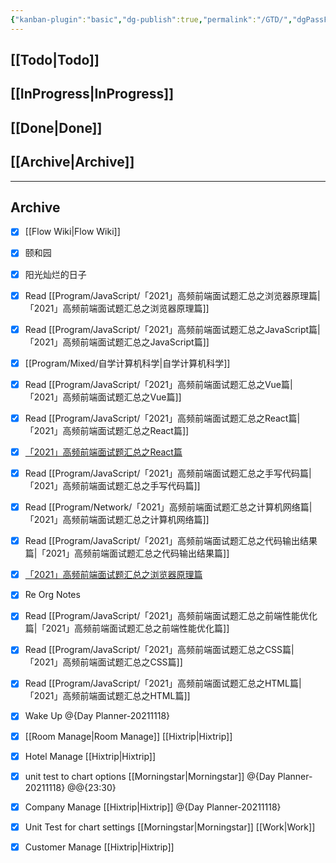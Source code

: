 ```yaml
---
{"kanban-plugin":"basic","dg-publish":true,"permalink":"/GTD/","dgPassFrontmatter":true}
---
```



## [[Todo\|Todo]]



## [[InProgress\|InProgress]]



## [[Done\|Done]]



## [[Archive\|Archive]]



***

## Archive

- [x] [[Flow Wiki\|Flow Wiki]]
- [x] 颐和园
- [x] 阳光灿烂的日子
- [x] Read [[Program/JavaScript/「2021」高频前端面试题汇总之浏览器原理篇\|「2021」高频前端面试题汇总之浏览器原理篇]]
- [x] Read [[Program/JavaScript/「2021」高频前端面试题汇总之JavaScript篇\|「2021」高频前端面试题汇总之JavaScript篇]]
- [x] [[Program/Mixed/自学计算机科学\|自学计算机科学]]
- [x] Read [[Program/JavaScript/「2021」高频前端面试题汇总之Vue篇\|「2021」高频前端面试题汇总之Vue篇]]
- [x] Read [[Program/JavaScript/「2021」高频前端面试题汇总之React篇\|「2021」高频前端面试题汇总之React篇]]
- [x] [「2021」高频前端面试题汇总之React篇](「2021」高频前端面试题汇总之React篇.md)
- [x] Read [[Program/JavaScript/「2021」高频前端面试题汇总之手写代码篇\|「2021」高频前端面试题汇总之手写代码篇]]
- [x] Read [[Program/Network/「2021」高频前端面试题汇总之计算机网络篇\|「2021」高频前端面试题汇总之计算机网络篇]]
- [x] Read [[Program/JavaScript/「2021」高频前端面试题汇总之代码输出结果篇\|「2021」高频前端面试题汇总之代码输出结果篇]]
- [x] [「2021」高频前端面试题汇总之浏览器原理篇](「2021」高频前端面试题汇总之浏览器原理篇.md)
- [x] Re Org Notes
- [x] Read [[Program/JavaScript/「2021」高频前端面试题汇总之前端性能优化篇\|「2021」高频前端面试题汇总之前端性能优化篇]]
- [x] Read [[Program/JavaScript/「2021」高频前端面试题汇总之CSS篇\|「2021」高频前端面试题汇总之CSS篇]]
- [x] Read [[Program/JavaScript/「2021」高频前端面试题汇总之HTML篇\|「2021」高频前端面试题汇总之HTML篇]]
- [x] Wake Up @{Day Planner-20211118}
- [x] [[Room Manage\|Room Manage]] [[Hixtrip\|Hixtrip]]
- [x] Hotel Manage [[Hixtrip\|Hixtrip]]
- [x] unit test to chart options [[Morningstar\|Morningstar]] @{Day Planner-20211118} @@{23:30}
- [x] Company Manage [[Hixtrip\|Hixtrip]] @{Day Planner-20211118}
- [x] Unit Test for chart settings [[Morningstar\|Morningstar]]  [[Work\|Work]]
- [x] Customer Manage [[Hixtrip\|Hixtrip]]


